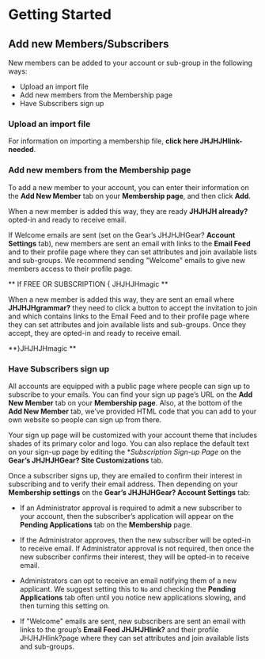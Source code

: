 # Getting Started

## Add new Members/Subscribers
<div id="gv-add-new-members"></div>

New members can be added to your account or sub-group in the following
ways:

* Upload an import file
* Add new members from the Membership page
* Have Subscribers sign up

### Upload an import file
<div id="gv-upload-an-import-file"></div>

For information on importing a membership file,
**click here JHJHJHlink-needed**.

### Add new members from the Membership page
<div id="gv-add-new-members-from-the-membership"></div>

To add a new member to your account, you can enter their information on
the **Add New Member** tab on your **Membership page**, and then click
**Add**.

<div class=”g4s”>

When a new member is added this way, they are ready **JHJHJH already?**
opted-in and ready to receive email.

If Welcome emails are sent (set on the Gear’s JHJHJHGear? **Account
Settings** tab), new members are sent an email with links to the
**Email Feed** and to their profile page where they can set attributes
and join available lists and sub-groups.
We recommend sending "Welcome" emails to give new members access to
their profile page.

</div> <!-- g4s -->

** If  FREE OR SUBSCRIPTION { JHJHJHmagic **

When a new member is added this way, they are sent an email
where **JHJHJHgrammar?** they need to click a button to accept the
invitation to join and which contains links to the Email Feed and to
their profile page where they can set attributes and join available
lists and sub-groups.
Once they accept, they are opted-in and ready to receive email.

**}JHJHJHmagic **

### Have Subscribers sign up
<div id="gv-have-subscribers-sign-up"></div>

All accounts are equipped with a public page where people can sign up to
subscribe to your emails.
You can find your sign up page’s URL on the **Add New Member** tab on
your **Membership page**.
Also, at the bottom of the **Add New Member** tab, we’ve provided HTML
code that you can add to your own website so people can sign up from
there.

Your sign up page will be customized with your account theme that
includes shades of its primary color and logo.
You can also replace the default text on your sign-up page by editing
the **Subscription Sign-up Page* on the **Gear’s JHJHJHGear? Site Customizations** tab.

Once a subscriber signs up, they are emailed to confirm their interest
in subscribing and to verify their email address.
Then depending on your **Membership settings** on the **Gear’s
JHJHJHGear? Account Settings** tab:

<div class=”subscription g4s”>

* If an Administrator approval is required to admit a new subscriber to
your account, then the subscriber’s application will appear on the
**Pending Applications** tab on the **Membership** page.
* If the Administrator approves, then the new subscriber will be
opted-in to receive email.
If Administrator approval is not required, then once the new subscriber
confirms their interest, they will be opted-in to receive email. 

* Administrators can opt to receive an email notifying them of a new
applicant.
We suggest setting this to `No` and checking the **Pending
Applications** tab often until you notice new applications slowing,
and then turning this setting on.

* If "Welcome" emails are sent, new subscribers are sent an email with
links to the group’s **Email Feed JHJHJHlink?** and their
profile JHJHJHlink?page where they can set attributes and join
available lists and sub-groups.

</div> <!-- subscription g4s>

**IF FREE { JHJHJHmagic**
If "Welcome" emails are sent, new subscribers are sent an email with
inks to the group’s **Email Feed** and their profile page where they can
set attributes and join available lists and sub-groups.  

</div>

012345678901234567890123456789012345678901234567890123456789012345678901
